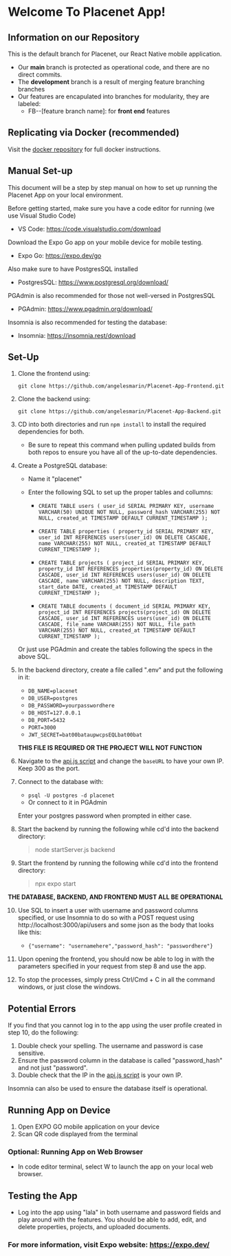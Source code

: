 # Welcome To Placenet App!

## Information on our Repository
This is the default branch for Placenet, our React Native mobile application. 
   * Our **main** branch is protected as operational code, and there are no direct commits.
   * The **development** branch is a result of merging feature branching branches
   * Our features are encapulated into branches for modularity, they are labeled:
     * FB--[feature branch name]: for **front end** features

## Replicating via Docker (recommended)

Visit the [docker repository](https://github.com/angelesmarin/PlacenetDocker) for full docker instructions.

## Manual Set-up
This document will be a step by step manual on how to set up running the Placenet App on your local environment. 

Before getting started, make sure you have a code editor for running (we use Visual Studio Code)
- VS Code: https://code.visualstudio.com/download

Download the Expo Go app on your mobile device for mobile testing.
- Expo Go: https://expo.dev/go

Also make sure to have PostgresSQL installed
- PostgresSQL: https://www.postgresql.org/download/

PGAdmin is also recommended for those not well-versed in PostgresSQL
- PGAdmin: https://www.pgadmin.org/download/

Insomnia is also recommended for testing the database:
- Insomnia: https://insomnia.rest/download 

## Set-Up

1. Clone the frontend using: 

   `git clone https://github.com/angelesmarin/Placenet-App-Frontend.git`

2. Clone the backend using:

   `git clone https://github.com/angelesmarin/Placenet-App-Backend.git `

3. CD into both directories and run `npm install` to install the required dependencies for both.
   - Be sure to repeat this command when pulling updated builds from both repos to ensure you have all of the up-to-date dependencies.

5. Create a PostgreSQL database:

    - Name it "placenet"

    - Enter the following SQL to set up the proper tables and collumns:
    
      - `CREATE TABLE users (
      user_id SERIAL PRIMARY KEY,
      username VARCHAR(50) UNIQUE NOT NULL,
      password_hash VARCHAR(255) NOT NULL,
      created_at TIMESTAMP DEFAULT CURRENT_TIMESTAMP
      );`
  
      - `CREATE TABLE properties (
      property_id SERIAL PRIMARY KEY,
      user_id INT REFERENCES users(user_id) ON DELETE CASCADE,
      name VARCHAR(255) NOT NULL,
      created_at TIMESTAMP DEFAULT CURRENT_TIMESTAMP
      );`
  
      - `CREATE TABLE projects (
      project_id SERIAL PRIMARY KEY,
      property_id INT REFERENCES properties(property_id) ON DELETE CASCADE,
      user_id INT REFERENCES users(user_id) ON DELETE CASCADE,
      name VARCHAR(255) NOT NULL,
      description TEXT,
      start_date DATE,
      created_at TIMESTAMP DEFAULT CURRENT_TIMESTAMP
      );`
  
      - `CREATE TABLE documents (
      document_id SERIAL PRIMARY KEY,
      project_id INT REFERENCES projects(project_id) ON DELETE CASCADE,
      user_id INT REFERENCES users(user_id) ON DELETE CASCADE,
      file_name VARCHAR(255) NOT NULL,
      file_path VARCHAR(255) NOT NULL,
      created_at TIMESTAMP DEFAULT CURRENT_TIMESTAMP
      );`

    Or just use PGAdmin and create the tables following the specs in the above SQL.

6. In the backend directory, create a file called ".env" and put the following in it:
    - `DB_NAME=placenet`
    - `DB_USER=postgres`
    - `DB_PASSWORD=yourpasswordhere`
    - `DB_HOST=127.0.0.1`
    - `DB_PORT=5432`
    - `PORT=3000`
    - `JWT_SECRET=bat00bataupwcpsEQLbat00bat`

    **THIS FILE IS REQUIRED OR THE PROJECT WILL NOT FUNCTION**

7. Navigate to the [api.js script](https://github.com/angelesmarin/Placenet-App-Frontend/blob/development/API/api.js) and change the `baseURL` to have your own IP. Keep 300 as the port. 

8. Connect to the database with:

    - `psql -U postgres -d placenet`
    - Or connect to it in PGAdmin

    Enter your postgres password when prompted in either case.

9. Start the backend by running the following while cd'd into the backend directory:

    > node startServer.js backend

10. Start the frontend by running the following while cd'd into the frontend directory:

    > npx expo start

**THE DATABASE, BACKEND, AND FRONTEND MUST ALL BE OPERATIONAL**

10. Use SQL to insert a user with username and password columns specified, or use Insomnia to do so with a POST request using http://localhost:3000/api/users and some json as the body that looks like this:

    - `{"username": "usernamehere","password_hash": "passwordhere"}`

11. Upon opening the frontend, you should now be able to log in with the parameters specified in your request from step 8 and use the app.

12. To stop the processes, simply press Ctrl/Cmd + C in all the command windows, or just close the windows.

## Potential Errors

If you find that you cannot log in to the app using the user profile created in step 10, do the following:

1. Double check your spelling. The username and password is case sensitive.
2. Ensure the password column in the database is called "password_hash" and not just "password".
3. Double check that the IP in the [api.js script](https://github.com/angelesmarin/Placenet-App-Frontend/blob/development/API/api.js) is your own IP.

Insomnia can also be used to ensure the database itself is operational.

## Running App on Device
1. Open EXPO GO mobile application on your device
2. Scan QR code displayed from the terminal

### Optional: Running App on Web Browser 
   *  In code editor terminal, select W to launch the app on your local web browser.

## Testing the App
  * Log into the app using "lala" in both username and password fields and play around with the features. You should be able to add, edit, and delete properties, projects, and uploaded documents.

### For more information, visit Expo website: https://expo.dev/ 
